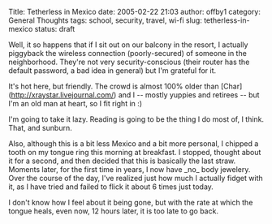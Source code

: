 Title: Tetherless in Mexico
date: 2005-02-22 21:03
author: offby1
category: General Thoughts
tags: school, security, travel, wi-fi
slug: tetherless-in-mexico
status: draft

Well, it so happens that if I sit out on our balcony in the resort, I actually piggyback the wireless connection (poorly-secured) of someone in the neighborhood. They\'re not very security-conscious (their router has the default password, a bad idea in general) but I\'m grateful for it.

It\'s hot here, but friendly. The crowd is almost 100% older than \[Char\](<http://xraystar.livejournal.com/>) and I \-- mostly yuppies and retirees \-- but I\'m an old man at heart, so I fit right in :)

I\'m going to take it lazy. Reading is going to be the thing I do most of, I think. That, and sunburn.

Also, although this is a bit less Mexico and a bit more personal, I chipped a tooth on my tongue ring this morning at breakfast. I stopped, thought about it for a second, and then decided that this is basically the last straw. Moments later, for the first time in years, I now have \_no\_ body jewelery. Over the course of the day, I\'ve realized just how much I actually fidget with it, as I have tried and failed to flick it about 6 times just today.

I don\'t know how I feel about it being gone, but with the rate at which the tongue heals, even now, 12 hours later, it is too late to go back.
